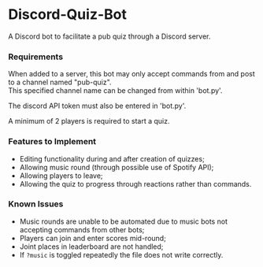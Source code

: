 # Discord-Quiz-Bot
A Discord bot to facilitate a pub quiz through a Discord server.

### Requirements
When added to a server, this bot may only accept commands from and post to a channel named "pub-quiz". \
This specified channel name can be changed from within 'bot.py'.

The discord API token must also be entered in 'bot.py'.

A minimum of 2 players is required to start a quiz.

### Features to Implement
* Editing functionality during and after creation of quizzes;
* Allowing music round (through possible use of Spotify API);
* Allowing players to leave;
* Allowing the quiz to progress through reactions rather than commands.

### Known Issues
* Music rounds are unable to be automated due to music bots not accepting commands from other bots;
* Players can join and enter scores mid-round;
* Joint places in leaderboard are not handled;
* If `?music` is toggled repeatedly the file does not write correctly.